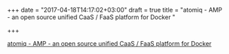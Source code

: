 +++
date = "2017-04-18T14:17:02+03:00"
draft = true
title = "atomiq - AMP - an open source unified CaaS / FaaS platform for Docker "

+++

<p><a href="https://t.co/RMfH1DXoqt">atomiq - AMP - an open source unified CaaS / FaaS platform for Docker </a></p>